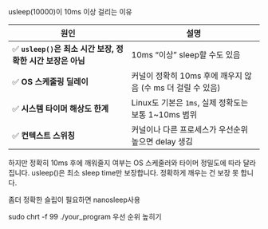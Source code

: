 usleep(10000)이 10ms 이상 걸리는 이유

| 원인                                        | 설명                                      |
| ----------------------------------------- | --------------------------------------- |
| ✅ **`usleep()`은 최소 시간 보장, 정확한 시간 보장은 아님** | 10ms “이상” sleep할 수도 있음                  |
| ✅ **OS 스케줄링 딜레이**                         | 커널이 정확히 10ms 후에 깨우지 않음 (수 ms 더 걸릴 수 있음) |
| ✅ **시스템 타이머 해상도 한계**                      | Linux도 기본은 `1ms`, 실제 정확도는 보통 1\~10ms 범위 |
| ✅ **컨텍스트 스위칭**                            | 커널이나 다른 프로세스가 우선순위 높으면 delay 생김         |


하지만 정확히 10ms 후에 깨워줄지 여부는 OS 스케줄러와 타이머 정밀도에 따라 달라집니다.
usleep()은 최소 sleep time만 보장합니다. 정확하게 깨우는 건 보장 못 합니다.

좀더 정확한 슬립이 필요하면 nanosleep사용 

sudo chrt -f 99 ./your_program
우선 순위 높히기